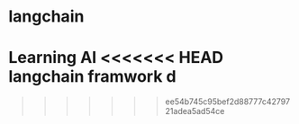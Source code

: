 # langchain
Learning AI 
<<<<<<< HEAD
langchain framwork
d
=======

>>>>>>> ee54b745c95bef2d88777c4279721adea5ad54ce
